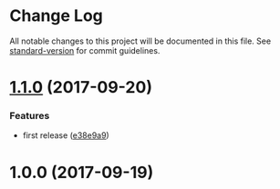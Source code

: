 # Change Log

All notable changes to this project will be documented in this file. See [standard-version](https://github.com/conventional-changelog/standard-version) for commit guidelines.

<a name="1.1.0"></a>
# [1.1.0](https://github.com/danhayden/exit-intent/compare/v1.0.0...v1.1.0) (2017-09-20)


### Features

* first release ([e38e9a9](https://github.com/danhayden/exit-intent/commit/e38e9a9))



<a name="1.0.0"></a>
# 1.0.0 (2017-09-19)
